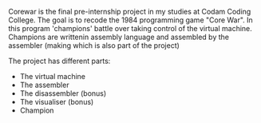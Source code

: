 Corewar is the final pre-internship project in my studies at Codam Coding College. The goal is to recode the 1984 programming game "Core War". In this program 'champions' battle over taking control of the virtual machine. Champions are writtenin assembly language and assembled by the assembler (making which is also part of the project)

The project has different parts:
- The virtual machine
- The assembler
- The disassembler (bonus)
- The visualiser (bonus)
- Champion

